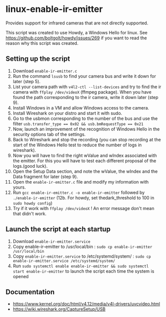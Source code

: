 # linux-enable-ir-emitter
Provides support for infrared cameras that are not directly supported.

This script was created to use Howdy, a Windows Hello for linux.
See <https://github.com/boltgolt/howdy/issues/269> if you want to read the reason why this script was created.

## Setting up the script
1. Download `enable-ir-emitter.c`
2. Run the command `lsusb` to find your camera bus and write it down for later (step 5).
3. List your camera path with `v4l2-ctl --list-devices` and try to find the ir camera with `ffplay /dev/videoX` (ffmpeg package).
When you have found the path corresponding to the ir camera, write it down later (step 9).
4. Install Windows in a VM and allow Windows access to the camera.
5. Install Wireshark on your distro and start it with sudo.
6. Go to the usbmon corresponding to the number of the bus and use the filter `usb.transfer_type == 0x02 && usb.bmRequestType == 0x21`
7. Now, launch an improvement of the recognition of Windows Hello in the security options tab of the settings.
8. Back to Wireshark and stop the recording (you can stop recording at the start of the Windows Hello test to reduce the number of logs in wireshark).
9. Now you will have to find the right wValue and wIndex associated with the emitter. For this you will have to test each different proposal of the logs.(good luck).
10. Open the Setup Data section, and note the wValue, the wIndex and the Data fragment for later (step 9).
11. Open the `enable-ir-emitter.c` file and modify my information with yours.
12. Run `gcc enable-ir-emitter.c -o enable-ir-emitter` followed by `./enable-ir-emitter`
(12b. For howdy, set thedark_threshold to 100 in `sudo howdy config`)
13. Try if it work with `ffplay /dev/videoX` ! An error message don't mean that didn't work.

## Launch the script at each startup
1. Download `enable-ir-emitter.service`
2. Copy enable-ir-emitter to /usr/local/bin : `sudo cp enable-ir-emitter /usr/local/bin`
3. Copy `enable-ir-emitter.service` to /etc/systemd/system/ : `sudo cp enable-ir-emitter.service /etc/systemd/system/`
4. Run `sudo systemctl enable enable-ir-emitter && sudo systemctl start enable-ir-emitter` to launch the script each time the system is opened

## Documentation
* <https://www.kernel.org/doc/html/v4.12/media/v4l-drivers/uvcvideo.html>
* <https://wiki.wireshark.org/CaptureSetup/USB>
